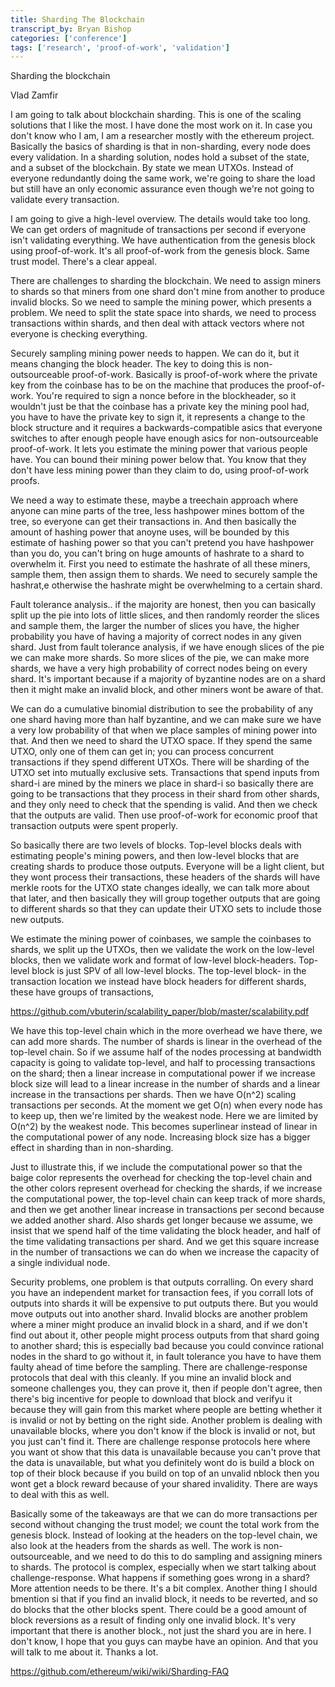 ```yaml
---
title: Sharding The Blockchain
transcript_by: Bryan Bishop
categories: ['conference']
tags: ['research', 'proof-of-work', 'validation']
---
```


Sharding the blockchain

Vlad Zamfir

I am going to talk about blockchain sharding. This is one of the scaling solutions that I like the most. I have done the most work on it. In case you don't know who I am, I am a researcher mostly with the ethereum project. Basically the basics of sharding is that in non-sharding, every node does every validation. In a sharding solution, nodes hold a subset of the state, and a subset of the blockchain. By state we mean UTXOs. Instead of everyone redundantly doing the same work, we're going to share the load but still have an only economic assurance even though we're not going to validate every transaction.

I am going to give a high-level overview. The details would take too long. We can get orders of magnitude of transactions per second if everyone isn't validating everything. We have authentication from the genesis block using proof-of-work. It's all proof-of-work from the genesis block. Same trust model. There's a clear appeal.

There are challenges to sharding the blockchain. We need to assign miners to shards so that miners from one shard don't mine from another to produce invalid blocks. So we need to sample the mining power, which presents a problem. We need to split the state space into shards, we need to process transactions within shards, and then deal with attack vectors where not everyone is checking everything.

Securely sampling mining power needs to happen. We can do it, but it means changing the block header. The key to doing this is non-outsourceable proof-of-work. Basically is proof-of-work where the private key from the coinbase has to be on the machine that produces the proof-of-work. You're required to sign a nonce before in the blockheader, so it wouldn't just be that the coinbase has a private key the mining pool had, you have to have the private key to sign it, it represents a change to the block structure and it requires a backwards-compatible asics that everyone switches to after enough people have enough asics for non-outsourceable proof-of-work. It lets you estimate the mining power that various people have. You can bound their mining power below that. You know that they don't have less mining power than they claim to do, using proof-of-work proofs.

We need a way to estimate these, maybe a treechain approach where anyone can mine parts of the tree, less hashpower mines bottom of the tree, so everyone can get their transactions in. And then basically the amount of hashing power that anoyne uses, will be bounded by this estimate of hashing power so that you can't pretend you have hashpower than you do, you can't bring on huge amounts of hashrate to a shard to overwhelm it. First you need to estimate the hashrate of all these miners, sample them, then assign them to shards. We need to securely sample the hashrat,e otherwise the hashrate might be overwhelming to a certain shard.

Fault tolerance analysis.. if the majority are honest, then you can basically split up the pie into lots of little slices, and then randomly reorder the slices and sample them, the larger the number of slices you have, the higher probability you have of having a majority of correct nodes in any given shard. Just from fault tolerance analysis, if we have enough slices of the pie we can make more shards. So more slices of the pie, we can make more shards, we have a very high probability of correct nodes being on every shard. It's important because if a majority of byzantine nodes are on a shard then it might make an invalid block, and other miners wont be aware of that.

We can do a cumulative binomial distribution to see the probability of any one shard having more than half byzantine, and we can make sure we have a very low probability of that when we place samples of mining power into that. And then we need to shard the UTXO space. If they spend the same UTXO, only one of them can get in; you can process concurrent transactions if they spend different UTXOs. There will be sharding of the UTXO set into mutually exclusive sets. Transactions that spend inputs from shard-i are mined by the miners we place in shard-i so basically there are going to be transactions that they process in their shard from other shards, and they only need to check that the spending is valid. And then we check that the outputs are valid. Then use proof-of-work for economic proof that transaction outputs were spent properly.

So basically there are two levels of blocks. Top-level blocks deals with estimating people's mining powers, and then low-level blocks that are creating shards to produce those outputs. Everyone will be a light client, but they wont process their transactions, these headers of the shards will have merkle roots for the UTXO state changes ideally, we can talk more about that later, and then basically they will group together outputs that are going to different shards so that they can update their UTXO sets to include those new outputs.

We estimate the mining power of coinbases, we sample the coinbases to shards, we split up the UTXOs, then we validate the work on the low-level blocks, then we validate work and format of low-level block-headers. Top-level block is just SPV of all low-level blocks. The top-level block- in the transaction location we instead have block headers for different shards, these have groups of transactions, 

<https://github.com/vbuterin/scalability_paper/blob/master/scalability.pdf>

We have this top-level chain which in the more overhead we have there, we can add more shards. The number of shards is linear in the overhead of the top-level chain. So if we assume half of the nodes processing at bandwidth capacity is going to validate top-level, and half to processing transactions on the shard; then a linear increase in computational power if we increase block size will lead to a linear increase in the number of shards and a linear increase in the transactions per shards. Then we have O(n^2) scaling transactions per seconds. At the moment we get O(n) when every node has to keep up, then we're limited by the weakest node. Here we are limited by O(n^2) by the weakest node. This becomes superlinear instead of linear in the computational power of any node. Increasing block size has a bigger effect in sharding than in non-sharding.

Just to illustrate this, if we include the computational power so that the baige color represents the overhead for checking the top-level chain and the other colors represent overhead for checking the shards, if we increase the computational power, the top-level chain can keep track of more shards, and then we get another linear increase in transactions per second because we added another shard. Also shards get longer because we assume, we insist that we spend half of the time validating the block header, and half of the time validating transactions per shard. And we get this square increase in the number of transactions we can do when we increase the capacity of a single individual node.

Security problems, one problem is that outputs corralling. On every shard you have an independent market for transaction fees, if you corrall lots of outputs into shards it will be expensive to put outputs there. But you would move outputs out into another shard. Invalid blocks are another problem where a miner might produce an invalid block in a shard, and if we don't find out about it, other people might process outputs from that shard going to another shard; this is especially bad because you could convince rational nodes in the shard to go without it, in fault tolerance you have to have them faulty ahead of time before the sampling. There are challenge-response protocols that deal with this cleanly. If you mine an invalid block and someone challenges you, they can prove it, then if people don't agree, then there's big incentive for people to download that block and verifyu it because they will gain from this market where people are betting whether it is invalid or not by betting on the right side. Another problem is dealing with unavailable blocks, where you don't know if the block is invalid or not, but you just can't find it. There are challenge response protocols here where you want ot show that this data is unavailable because you can't prove that the data is unavailable, but what you definitely wont do is build a block on top of their block because if you build on top of an unvalid nblock then you wont get a block reward because of your shared invalidity. There are ways to deal with this as well.

Basically some of the takeaways are that we can do more transactions per second without changing the trust model; we count the total work from the genesis block. Instead of looking at the headers on the top-level chain, we also look at the headers from the shards as well. The work is non-outsourceable, and we need to do this to do sampling and assigning miners to shards. The protocol is complex, especially when we start talking about challenge-response. What happens if something goes wrong in a shard? More attention needs to be there. It's a bit complex. Another thing I should bmention si that if you find an invalid block, it needs to be reverted, and so do blocks that the other blocks spent. There could be a good amount of block reversions as a result of finding only one invalid block. It's very important that there is another block., not just the shard you are in here. I don't know, I hope that you guys can maybe have an opinion. And that you will talk to me about it. Thanks a lot.

<https://github.com/ethereum/wiki/wiki/Sharding-FAQ>
